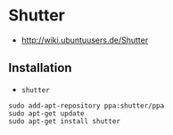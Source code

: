 # Shutter

+   <http://wiki.ubuntuusers.de/Shutter>



## Installation

+   `shutter`

<!---->

    sudo add-apt-repository ppa:shutter/ppa
    sudo apt-get update
    sudo apt-get install shutter
